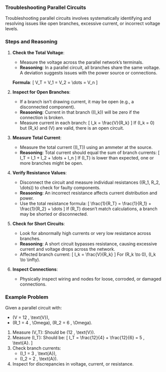 ### Troubleshooting Parallel Circuits

Troubleshooting parallel circuits involves systematically identifying and resolving issues like open branches, excessive current, or incorrect voltage levels.

### Steps and Reasoning

1. **Check the Total Voltage**:
   - Measure the voltage across the parallel network’s terminals.
   - **Reasoning**: In a parallel circuit, all branches share the same voltage. A deviation suggests issues with the power source or connections.

   **Formula**:
   \[
   V_T = V_1 = V_2 = \dots = V_n
   \]

2. **Inspect for Open Branches**:
   - If a branch isn’t drawing current, it may be open (e.g., a disconnected component).
   - **Reasoning**: Current in that branch (\(I_k\)) will be zero if the connection is broken.
   - Measure current in each branch:
     \[
     I_k = \frac{V}{R_k}
     \]
     If \(I_k = 0\) but \(R_k\) and \(V\) are valid, there is an open circuit.

3. **Measure Total Current**:
   - Measure the total current (\(I_T\)) using an ammeter at the source.
   - **Reasoning**: Total current should equal the sum of branch currents:
     \[
     I_T = I_1 + I_2 + \dots + I_n
     \]
     If \(I_T\) is lower than expected, one or more branches might be open.

4. **Verify Resistance Values**:
   - Disconnect the circuit and measure individual resistances (\(R_1, R_2, \dots\)) to check for faulty components.
   - **Reasoning**: An incorrect resistance affects current distribution and power.
   - Use the total resistance formula:
     \[
     \frac{1}{R_T} = \frac{1}{R_1} + \frac{1}{R_2} + \dots
     \]
     If \(R_T\) doesn’t match calculations, a branch may be shorted or disconnected.

5. **Check for Short Circuits**:
   - Look for abnormally high currents or very low resistance across branches.
   - **Reasoning**: A short circuit bypasses resistance, causing excessive current and voltage drops across the network.
   - Affected branch current:
     \[
     I_k = \frac{V}{R_k}
     \]
     For \(R_k \to 0\), \(I_k \to \infty\).

6. **Inspect Connections**:
   - Physically inspect wiring and nodes for loose, corroded, or damaged connections.

### Example Problem
Given a parallel circuit with:
- \(V = 12 \, \text{V}\),
- \(R_1 = 4 \, \Omega\), \(R_2 = 6 \, \Omega\).

1. Measure \(V_T\): Should be \(12 \, \text{V}\).
2. Measure \(I_T\): Should be:
   \[
   I_T = \frac{12}{4} + \frac{12}{6} = 5 \, \text{A}.
   \]
3. Check branch currents:
   - \(I_1 = 3 \, \text{A}\),
   - \(I_2 = 2 \, \text{A}\).
4. Inspect for discrepancies in voltage, current, or resistance.

